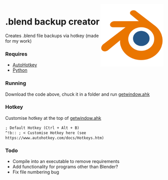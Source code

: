 
<img align="right" src="https://github.com/asptu/.blend-backup-creator/blob/main/readme_files/Blender_logo_no_text.svg.png" height="200" width="200">

# .blend backup creator

Creates .blend file backups via hotkey (made for my work)

### Requires
- [AutoHotkey](https://www.autohotkey.com/)
- [Python](https://www.python.org/)

### Running

Download the code above, chuck it in a folder and run [getwindow.ahk](https://github.com/asptu/.blend-backup-creator/blob/main/getwindow.ahk)

### Hotkey

Customise hotkey at the top of [getwindow.ahk](https://github.com/asptu/.blend-backup-creator/blob/main/getwindow.ahk)

```
; Default Hotkey (Ctrl + Alt + B)
^!b:: ; < Customise Hotkey here (see https://www.autohotkey.com/docs/Hotkeys.htm)
```

### Todo

- Compile into an executable to remove requirements
- Add functionality for programs other than Blender?
- Fix file numbering bug 